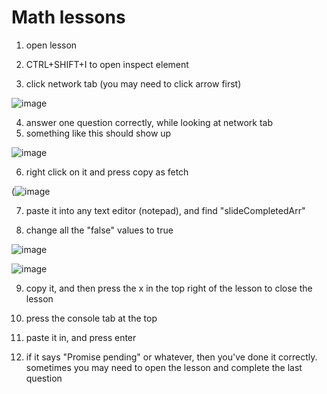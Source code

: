 # Math lessons
1. open lesson

2. CTRL+SHIFT+I to open inspect element

3. click network tab (you may need to click arrow first)

![image](https://cdn.discordapp.com/attachments/651943340245516292/914032951849779220/unknown.png)


4. answer one question correctly, while looking at network tab
5. something like this should show up

![image](https://cdn.discordapp.com/attachments/651943340245516292/914033958432428123/unknown.png)

6. right click on it and press copy as fetch

(![image](https://cdn.discordapp.com/attachments/651943340245516292/914031560972464158/unknown.png)

7. paste it into any text editor (notepad), and find "slideCompletedArr"

8. change all the "false" values to true

![image](https://user-images.githubusercontent.com/66990287/143670260-1ae936d9-73d4-4432-af42-b9f5f378530f.png)

![image](https://user-images.githubusercontent.com/66990287/143670282-59955a92-911b-4d1b-a557-cfde4d732ae1.png)

9. copy it, and then press the x in the top right of the lesson to close the lesson

10. press the console tab at the top

11. paste it in, and press enter

12. if it says "Promise pending" or whatever, then you've done it correctly. sometimes you may need to open the lesson and complete the last question
